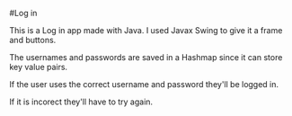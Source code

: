 #Log in

This is a Log in app made with Java. I used Javax Swing to give it a frame and buttons. 

The usernames and passwords are saved in a Hashmap since it can store key value pairs. 

If the user uses the correct username and password they'll be logged in. 

If it is incorect they'll have to try again.

